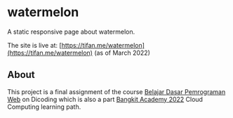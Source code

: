 # watermelon

A static responsive page about watermelon.

The site is live at: [https://tifan.me/watermelon](https://tifan.me/watermelon) (as of March 2022)

## About
This project is a final assignment of the course [Belajar Dasar Pemrograman Web](https://www.dicoding.com/academies/123) on Dicoding which is also a part [Bangkit Academy 2022](https://g.co/bangkit) Cloud Computing learning path.
